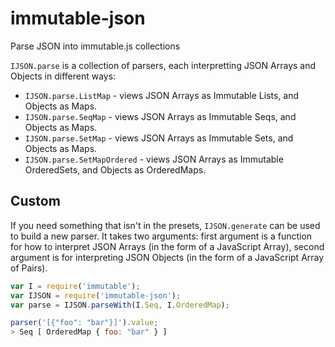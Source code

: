 # immutable-json

Parse JSON into immutable.js collections


`IJSON.parse` is a collection of parsers, each interpretting JSON Arrays and Objects in different ways:

* `IJSON.parse.ListMap` - views JSON Arrays as Immutable Lists, and Objects as Maps.
* `IJSON.parse.SeqMap` - views JSON Arrays as Immutable Seqs, and Objects as Maps.
* `IJSON.parse.SetMap` - views JSON Arrays as Immutable Sets, and Objects as Maps.
* `IJSON.parse.SetMapOrdered` - views JSON Arrays as Immutable OrderedSets, and Objects as OrderedMaps.


## Custom

If you need something that isn't in the presets, `IJSON.generate` can be used to build a new parser.  It takes two arguments: first argument is a function for how to interpret JSON Arrays (in the form of a JavaScript Array), second argument is for interpreting JSON Objects (in the form of a JavaScript Array of Pairs).

~~~javascript
var I = require('immutable');
var IJSON = require('immutable-json');
var parse = IJSON.parseWith(I.Seq, I.OrderedMap);

parser('[{"foo": "bar"}]').value;
> Seq [ OrderedMap { foo: "bar" } ]
~~~

